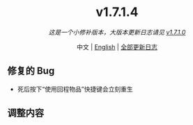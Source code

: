 ﻿<h1 align="center">v1.7.1.4</h1>

<div align="center">

*这是一个小修补版本，大版本更新日志请见 [v1.7.1.0](v1.7.1.0.md)*

中文 | [English](../en/v1.7.1.4.md) | [全部更新日志](../../ChangeLog.md)

</div>

## 修复的 Bug

- 死后按下“使用回程物品”快捷键会立刻重生

## 调整内容
